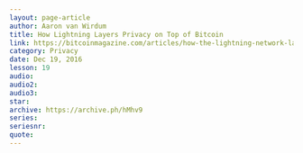 ```yaml
---
layout: page-article
author: Aaron van Wirdum
title: How Lightning Layers Privacy on Top of Bitcoin
link: https://bitcoinmagazine.com/articles/how-the-lightning-network-layers-privacy-on-top-of-bitcoin-1482183775
category: Privacy
date: Dec 19, 2016
lesson: 19
audio: 
audio2: 
audio3: 
star: 
archive: https://archive.ph/hMhv9
series: 
seriesnr: 
quote: 
---
```

